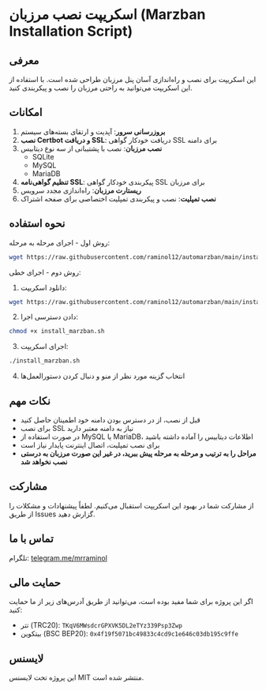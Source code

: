 # اسکریپت نصب مرزبان (Marzban Installation Script)

## معرفی
این اسکریپت برای نصب و راه‌اندازی آسان پنل مرزبان طراحی شده است. با استفاده از این اسکریپت می‌توانید به راحتی مرزبان را نصب و پیکربندی کنید.

## امکانات
1. **بروزرسانی سرور**: آپدیت و ارتقای بسته‌های سیستم
2. **نصب Certbot و دریافت SSL**: دریافت خودکار گواهی SSL برای دامنه
3. **نصب مرزبان**: نصب با پشتیبانی از سه نوع دیتابیس
   - SQLite
   - MySQL
   - MariaDB
4. **تنظیم گواهی‌نامه SSL**: پیکربندی خودکار گواهی SSL برای مرزبان
5. **ریستارت مرزبان**: راه‌اندازی مجدد سرویس
6. **نصب تمپلیت**: نصب و پیکربندی تمپلیت اختصاصی برای صفحه اشتراک

## نحوه استفاده
روش اول - اجرای مرحله به مرحله:


```bash
wget https://raw.githubusercontent.com/raminol12/automarzban/main/install_marzban.sh && chmod +x install_marzban.sh && ./install_marzban.sh
```

روش دوم - اجرای خطی:

1. دانلود اسکریپت:
```bash
wget https://raw.githubusercontent.com/raminol12/automarzban/main/install_marzban.sh
```

2. دادن دسترسی اجرا:
```bash
chmod +x install_marzban.sh
```

3. اجرای اسکریپت:
```bash
./install_marzban.sh
```

4. انتخاب گزینه مورد نظر از منو و دنبال کردن دستورالعمل‌ها

## نکات مهم
- قبل از نصب، از در دسترس بودن دامنه خود اطمینان حاصل کنید
- برای نصب SSL نیاز به دامنه معتبر دارید
- در صورت استفاده از MySQL یا MariaDB، اطلاعات دیتابیس را آماده داشته باشید
- برای نصب تمپلیت، اتصال اینترنت پایدار نیاز است
- **مراحل را به ترتیب و مرحله به مرحله پیش ببرید، در غیر این صورت مرزبان به درستی نصب نخواهد شد**

## مشارکت
از مشارکت شما در بهبود این اسکریپت استقبال می‌کنیم. لطفاً پیشنهادات و مشکلات را از طریق Issues گزارش دهید.

## تماس با ما
تلگرام: [telegram.me/mrraminol](https://telegram.me/mrraminol)

## حمایت مالی
اگر این پروژه برای شما مفید بوده است، می‌توانید از طریق آدرس‌های زیر از ما حمایت کنید:
- تتر (TRC20): `TKqV6MWsdcrGPXVK5DL2eTYz339Psp3Zwp`
- بیتکوین (BSC BEP20): `0x4f19f5071bc49833c4cd9c1e646c03db195c9ffe`

## لایسنس
این پروژه تحت لایسنس MIT منتشر شده است.
